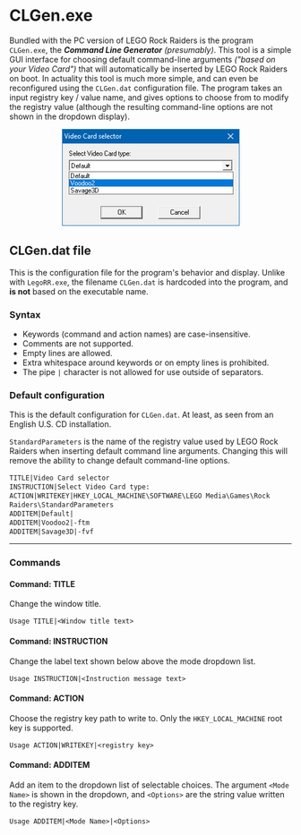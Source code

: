 # CLGen.exe

Bundled with the PC version of LEGO Rock Raiders is the program `CLGen.exe`, the ***Command Line Generator*** *(presumably)*. This tool is a simple GUI interface for choosing default command-line arguments *("based on your Video Card")* that will automatically be inserted by LEGO Rock Raiders on boot. In actuality this tool is much more simple, and can even be reconfigured using the `CLGen.dat` configuration file. The program takes an input registry key / value name, and gives options to choose from to modify the registry value (although the resulting command-line options are not shown in the dropdown display).

<p align="center"><img src="https://raw.githubusercontent.com/trigger-segfault/legorockraiders-analysis/main/assets/CLGen/CLGen_preview.png"></p>


## CLGen.dat file

This is the configuration file for the program's behavior and display. Unlike with `LegoRR.exe`, the filename `CLGen.dat` is hardcoded into the program, and **is not** based on the executable name.

### Syntax

* Keywords (command and action names) are case-insensitive.
* Comments are not supported.
* Empty lines are allowed.
* Extra whitespace around keywords or on empty lines is prohibited.
* The pipe `|` character is not allowed for use outside of separators.


### Default configuration

This is the default configuration for `CLGen.dat`. At least, as seen from an English U.S. CD installation.

`StandardParameters` is the name of the registry value used by LEGO Rock Raiders when inserting default command line arguments. Changing this will remove the ability to change default command-line options.

```
TITLE|Video Card selector
INSTRUCTION|Select Video Card type:
ACTION|WRITEKEY|HKEY_LOCAL_MACHINE\SOFTWARE\LEGO Media\Games\Rock Raiders\StandardParameters
ADDITEM|Default|
ADDITEM|Voodoo2|-ftm
ADDITEM|Savage3D|-fvf
```


***

### Commands

#### Command: TITLE

Change the window title.

```
Usage TITLE|<Window title text>
```

#### Command: INSTRUCTION

Change the label text shown below above the mode dropdown list.

```
Usage INSTRUCTION|<Instruction message text>
```

#### Command: ACTION

Choose the registry key path to write to. Only the `HKEY_LOCAL_MACHINE` root key is supported.

```
Usage ACTION|WRITEKEY|<registry key>
```

#### Command: ADDITEM

Add an item to the dropdown list of selectable choices. The argument `<Mode Name>` is shown in the dropdown, and `<Options>` are the string value written to the registry key.

```
Usage ADDITEM|<Mode Name>|<Options>
```
